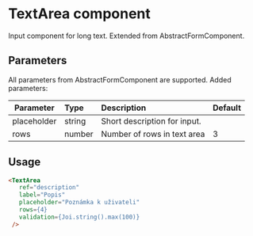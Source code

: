 # TextArea component

Input component for long text. Extended from AbstractFormComponent.

## Parameters
All parameters from AbstractFormComponent are supported. Added parameters:

| Parameter | Type | Description | Default  |
| --- | :--- | :--- | :--- |
| placeholder  | string   | Short description for input.|  |
| rows  | number   | Number of rows in text area  | 3 |

## Usage

```html
<TextArea
   ref="description"
   label="Popis"
   placeholder="Poznámka k uživateli"
   rows={4}
   validation={Joi.string().max(100)}
 />
```
